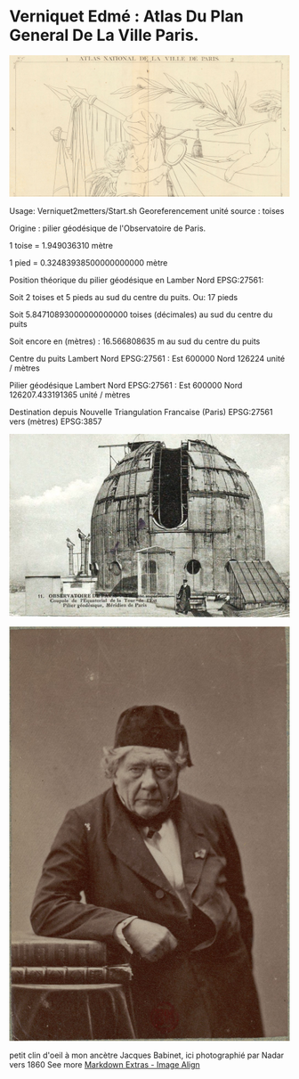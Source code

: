 # Verniquet Edmé : Atlas Du Plan General De La Ville Paris.

![Screenshot](img/Front.jpg)

Usage: Verniquet2metters/Start.sh
Georeferencement unité source : toises

Origine : pilier géodésique de l'Observatoire de Paris.

1 toise = 1.949036310 mètre

1 pied = 0.32483938500000000000 mètre

Position théorique du pilier géodésique en Lamber Nord EPSG:27561:

Soit 2 toises et 5 pieds au sud du centre du puits. Ou: 17 pieds

Soit 5.84710893000000000000 toises (décimales) au sud du centre du puits

Soit encore en (mètres) : 16.566808635 m au sud du centre du puits

Centre du puits Lambert Nord EPSG:27561 : Est 600000 Nord 126224 unité / mètres

Pilier géodésique Lambert Nord EPSG:27561 : Est 600000 Nord 126207.433191365 unité / mètres

Destination depuis Nouvelle Triangulation Francaise (Paris) EPSG:27561 vers (mètres) EPSG:3857

![Screenshot](img/Observatoire.jpg)

![Screenshot](img/Babinet_btv1b53065387c_f1.jpg)

petit clin d'oeil à mon ancètre Jacques Babinet, ici photographié par Nadar vers 1860
See more [Markdown Extras - Image Align](https://github.com/fefong/markdown_readme/blob/master/markdown-extras.md#image-align)    
